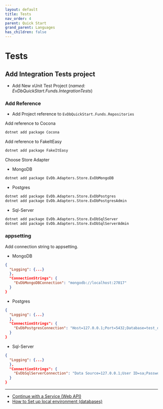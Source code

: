 ```yaml
---
layout: default
title: Tests
nav_order: 4
parent: Quick Start
grand_parent: Languages
has_children: false
---
```


# Tests

## Add Integration Tests project

- Add New xUnit Test Project (_named: EvDbQuickStart.Funds.IntegrationTests_)

### Add Reference

- Add Project reference to `EvDbQuickStart.Funds.Repositories`

Add reference to Cocona

```bash
dotnet add package Cocona
```

Add reference to FakeItEasy

```bash
dotnet add package FakeItEasy
```

Choose Store Adapter

- MongoDB

```bash
dotnet add package EvDb.Adapters.Store.EvDbMongoDB
```

- Postgres

```bash
dotnet add package EvDb.Adapters.Store.EvDbPostgres
dotnet add package EvDb.Adapters.Store.EvDbPostgresAdmin
```

- Sql-Server

```bash
dotnet add package EvDb.Adapters.Store.EvDbSqlServer
dotnet add package EvDb.Adapters.Store.EvDbSqlServerAdmin
```

### appsetting

Add connection string to appsetting.

- MongoDB

```json
{
  "Logging": {...}
  },
  "ConnectionStrings": {
    "EvDbMongoDBConnection": "mongodb://localhost:27017"
  }
}
```

- Postgres

```json
{
  "Logging": {...}
  },
  "ConnectionStrings": {
    "EvDbPostgresConnection": "Host=127.0.0.1;Port=5432;Database=test_db;User Id=test_user;Password=MasadNetunim12!@;Pooling=true;Minimum Pool Size=5;Maximum Pool Size=100;"
  }
}
```

- Sql-Server

```json
{
  "Logging": {...}
  },
  "ConnectionStrings": {
    "EvDbSqlServerConnection": "Data Source=127.0.0.1;User ID=sa;Password=MasadNetunim12!@;Initial Catalog=master;Encrypt=True;TrustServerCertificate=True;MultipleActiveResultSets=True;Connect Timeout=30;Max Pool Size=100;Min Pool Size=5;Pooling=true;"
  }
}
```

---

- [Continue with a Service (Web API)](web-api)
- [How to Set up local environment (databases)](docker-compose-dbs)
